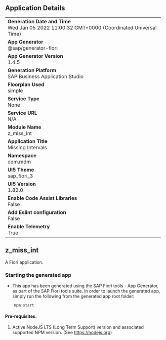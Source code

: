 ## Application Details
|               |
| ------------- |
|**Generation Date and Time**<br>Wed Jan 05 2022 11:00:32 GMT+0000 (Coordinated Universal Time)|
|**App Generator**<br>@sap/generator-fiori|
|**App Generator Version**<br>1.4.5|
|**Generation Platform**<br>SAP Business Application Studio|
|**Floorplan Used**<br>simple|
|**Service Type**<br>None|
|**Service URL**<br>N/A
|**Module Name**<br>z_miss_int|
|**Application Title**<br>Missing Intervals|
|**Namespace**<br>com.mdm|
|**UI5 Theme**<br>sap_fiori_3|
|**UI5 Version**<br>1.82.0|
|**Enable Code Assist Libraries**<br>False|
|**Add Eslint configuration**<br>False|
|**Enable Telemetry**<br>True|

## z_miss_int

A Fiori application.

### Starting the generated app

-   This app has been generated using the SAP Fiori tools - App Generator, as part of the SAP Fiori tools suite.  In order to launch the generated app, simply run the following from the generated app root folder:

```
    npm start
```

#### Pre-requisites:

1. Active NodeJS LTS (Long Term Support) version and associated supported NPM version.  (See https://nodejs.org)


